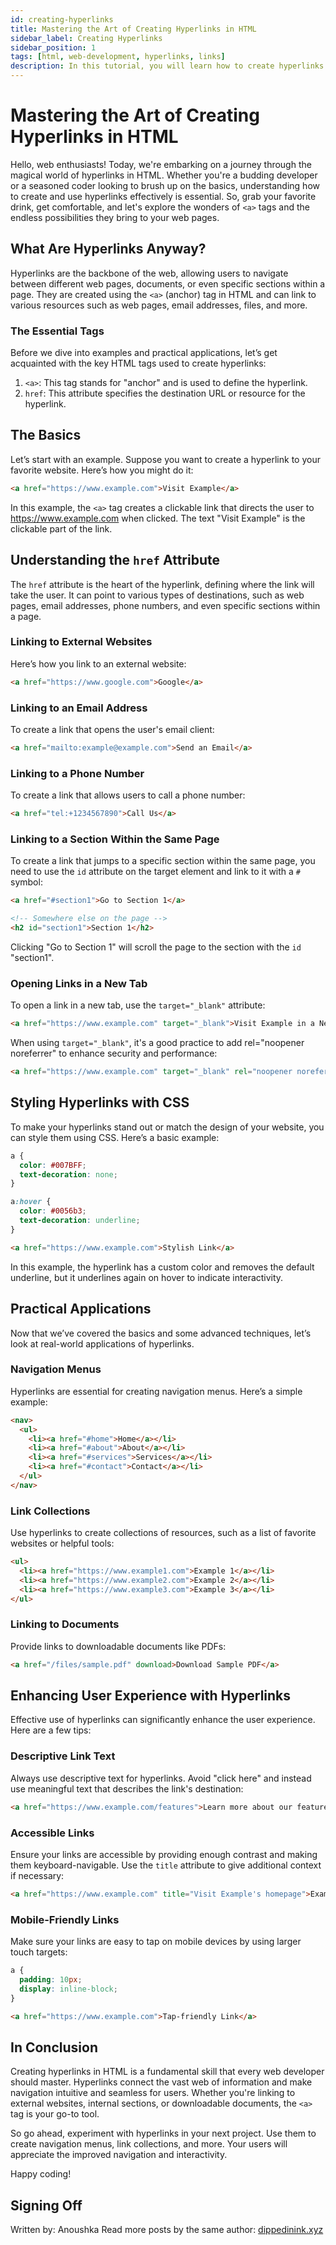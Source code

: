 ```yaml
---
id: creating-hyperlinks
title: Mastering the Art of Creating Hyperlinks in HTML
sidebar_label: Creating Hyperlinks
sidebar_position: 1
tags: [html, web-development, hyperlinks, links]
description: In this tutorial, you will learn how to create hyperlinks in HTML. Hyperlinks are used to link one web page to another, or to link to a specific section within the same web page.
---
```


# Mastering the Art of Creating Hyperlinks in HTML

Hello, web enthusiasts! Today, we're embarking on a journey through the magical world of hyperlinks in HTML. Whether you're a budding developer or a seasoned coder looking to brush up on the basics, understanding how to create and use hyperlinks effectively is essential. So, grab your favorite drink, get comfortable, and let's explore the wonders of `<a>` tags and the endless possibilities they bring to your web pages.

## What Are Hyperlinks Anyway?

Hyperlinks are the backbone of the web, allowing users to navigate between different web pages, documents, or even specific sections within a page. They are created using the `<a>` (anchor) tag in HTML and can link to various resources such as web pages, email addresses, files, and more.

### The Essential Tags

Before we dive into examples and practical applications, let’s get acquainted with the key HTML tags used to create hyperlinks:

1. `<a>`: This tag stands for "anchor" and is used to define the hyperlink.
2. `href`: This attribute specifies the destination URL or resource for the hyperlink.

## The Basics

Let’s start with an example. Suppose you want to create a hyperlink to your favorite website. Here’s how you might do it:

```html
<a href="https://www.example.com">Visit Example</a>
```

In this example, the `<a>` tag creates a clickable link that directs the user to https://www.example.com when clicked. The text "Visit Example" is the clickable part of the link.

## Understanding the `href` Attribute

The `href` attribute is the heart of the hyperlink, defining where the link will take the user. It can point to various types of destinations, such as web pages, email addresses, phone numbers, and even specific sections within a page.

### Linking to External Websites

Here’s how you link to an external website:

```html
<a href="https://www.google.com">Google</a>
```

### Linking to an Email Address

To create a link that opens the user's email client:

```html
<a href="mailto:example@example.com">Send an Email</a>
```

### Linking to a Phone Number

To create a link that allows users to call a phone number:

```html
<a href="tel:+1234567890">Call Us</a>
```

### Linking to a Section Within the Same Page

To create a link that jumps to a specific section within the same page, you need to use the `id` attribute on the target element and link to it with a `#` symbol:

```html
<a href="#section1">Go to Section 1</a>

<!-- Somewhere else on the page -->
<h2 id="section1">Section 1</h2>
```

Clicking "Go to Section 1" will scroll the page to the section with the `id` "section1".

### Opening Links in a New Tab

To open a link in a new tab, use the `target="_blank"` attribute:

```html
<a href="https://www.example.com" target="_blank">Visit Example in a New Tab</a>
```

When using `target="_blank"`, it's a good practice to add rel="noopener noreferrer" to enhance security and performance:

```html
<a href="https://www.example.com" target="_blank" rel="noopener noreferrer">Visit Example in a New Tab</a>
```
## Styling Hyperlinks with CSS

To make your hyperlinks stand out or match the design of your website, you can style them using CSS. Here’s a basic example:

```css
a {
  color: #007BFF;
  text-decoration: none;
}

a:hover {
  color: #0056b3;
  text-decoration: underline;
}
```

```html
<a href="https://www.example.com">Stylish Link</a>
```

In this example, the hyperlink has a custom color and removes the default underline, but it underlines again on hover to indicate interactivity.

## Practical Applications

Now that we’ve covered the basics and some advanced techniques, let’s look at real-world applications of hyperlinks.

### Navigation Menus

Hyperlinks are essential for creating navigation menus. Here’s a simple example:

```html
<nav>
  <ul>
    <li><a href="#home">Home</a></li>
    <li><a href="#about">About</a></li>
    <li><a href="#services">Services</a></li>
    <li><a href="#contact">Contact</a></li>
  </ul>
</nav>
```

### Link Collections

Use hyperlinks to create collections of resources, such as a list of favorite websites or helpful tools:

```html
<ul>
  <li><a href="https://www.example1.com">Example 1</a></li>
  <li><a href="https://www.example2.com">Example 2</a></li>
  <li><a href="https://www.example3.com">Example 3</a></li>
</ul>
```

### Linking to Documents

Provide links to downloadable documents like PDFs:

```html
<a href="/files/sample.pdf" download>Download Sample PDF</a>
```

## Enhancing User Experience with Hyperlinks

Effective use of hyperlinks can significantly enhance the user experience. Here are a few tips:

### Descriptive Link Text

Always use descriptive text for hyperlinks. Avoid "click here" and instead use meaningful text that describes the link's destination:

```html
<a href="https://www.example.com/features">Learn more about our features</a>
```

### Accessible Links

Ensure your links are accessible by providing enough contrast and making them keyboard-navigable. Use the `title` attribute to give additional context if necessary:

```html
<a href="https://www.example.com" title="Visit Example's homepage">Example</a>
```

### Mobile-Friendly Links

Make sure your links are easy to tap on mobile devices by using larger touch targets:

```css
a {
  padding: 10px;
  display: inline-block;
}
```

```html
<a href="https://www.example.com">Tap-friendly Link</a>
```

## In Conclusion

Creating hyperlinks in HTML is a fundamental skill that every web developer should master. Hyperlinks connect the vast web of information and make navigation intuitive and seamless for users. Whether you're linking to external websites, internal sections, or downloadable documents, the `<a>` tag is your go-to tool.

So go ahead, experiment with hyperlinks in your next project. Use them to create navigation menus, link collections, and more. Your users will appreciate the improved navigation and interactivity.

Happy coding!

## Signing Off

Written by: Anoushka 
Read more posts by the same author: [dippedinink.xyz](https://dippedinink.xyz/)